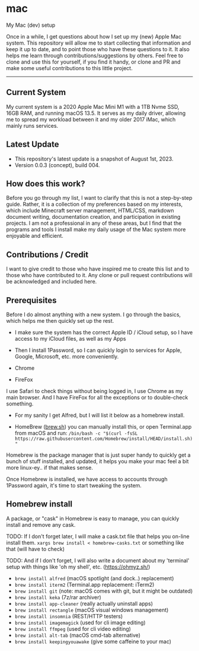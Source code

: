 # mac
My Mac (dev) setup

Once in a while, I get questions about how I set up my (new) Apple Mac system. This repository will allow me to start collecting that information and keep it up to date, and to point those who have these questions to it. It also helps me learn through contributions/suggestions by others. Feel free to clone and use this for yourself, if you find it handy, or clone and PR and make some useful contributions to this little project.

---

## Current System

My current system is a 2020 Apple Mac Mini M1 with a 1TB Nvme SSD, 16GB RAM, and running macOS 13.5. It serves as my daily driver, allowing me to spread my workload between it and my older 2017 iMac, which mainly runs services.

## Latest Update

- This repository's latest update is a snapshot of August 1st, 2023. 
- Version 0.0.3 (concept), build 004.

## How does this work?

Before you go through my list, I want to clarify that this is not a step-by-step guide. Rather, it is a collection of my preferences based on my interests, which include Minecraft server management, HTML/CSS, markdown document writing, documentation creation, and participation in existing projects. I am not a professional in any of these areas, but I find that the programs and tools I install make my daily usage of the Mac system more enjoyable and efficient.

## Contributions / Credit

I want to give credit to those who have inspired me to create this list and to those who have contributed to it. Any clone or pull request contributions will be acknowledged and included here.

## Prerequisites 

Before I do almost anything with a new system. I go through the basics, which helps me then quickly set up the rest.

- I make sure the system has the correct Apple ID / iCloud setup, so I have access to my iCloud files, as well as my Apps
- Then I install 1Password, so I can quickly login to services for Apple, Google, Microsoft, etc. more conveniently.

- Chrome
- FireFox

I use Safari to check things without being logged in, I use Chrome as my main browser. And I have FireFox for all the exceptions or to double-check something.

- For my sanity I get Alfred, but I will list it below as a homebrew install. 

- HomeBrew ([brew.sh](https://brew.sh/)) you can manually install this, or open Terminal.app from macOS and run:
  `/bin/bash -c "$(curl -fsSL https://raw.githubusercontent.com/Homebrew/install/HEAD/install.sh)"`

Homebrew is the package manager that is just super handy to quickly get a bunch of stuff installed, and updated, it helps you make your mac feel a bit more linux-ey.. if that makes sense. 

Once Homebrew is installed, we have access to accounts through 1Password again, it's time to start tweaking the system.

## Homebrew install <package>

A package, or "cask" in Homebrew is easy to manage, you can quickly install and remove any cask. 

TODO:
If I don't forget later, I will make a cask.txt file that helps you on-line install them. 
`xargs brew install < homebrew-casks.txt` or something like that (will have to check)

TODO:
And if I don't forget, I will also write a document about my 'terminal' setup with things like 'oh my shell', etc. (https://ohmyz.sh/)

- `brew install alfred` (macOS spotlight (and dock..) replacement)
- `brew install iterm2` (Terminal.app replacement: iTerm2)
- `brew install git` (note: macOS comes with git, but it might be outdated)
- `brew install keka` (7z/rar archiver)
- `brew install app-cleaner` (really actually uninstall apps)
- `brew install rectangle` (macOS visual windows management)
- `brew install insomnia` (REST/HTTP testers)
- `brew install imagemagick` (used for cli image editing)
- `brew install ffmpeg` (used for cli video editing)
- `brew install alt-tab` (macOS cmd-tab alternative)
- `brew install keepingyouawake` (give some caffeine to your mac)

